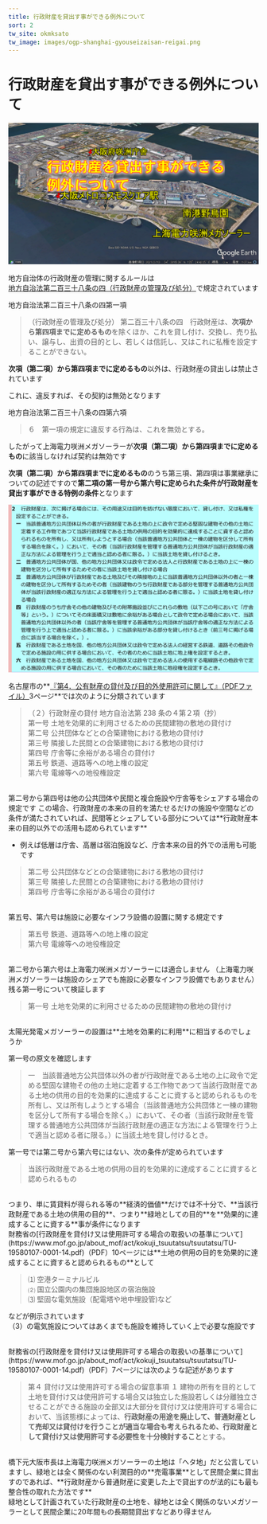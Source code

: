 ```yaml
---
title: 行政財産を貸出す事ができる例外について    
sort: 2
tw_site: okmksato
tw_image: images/ogp-shanghai-gyouseizaisan-reigai.png  
---
```

# 行政財産を貸出す事ができる例外について  
![行政財産](images/ogp-shanghai-gyouseizaisan-reigai.png)

地方自治体の行政財産の管理に関するルールは  
[地方自治法第二百三十八条の四（行政財産の管理及び処分）](https://elaws.e-gov.go.jp/document?lawid=322AC0000000067_20220601_503AC0000000050#Mp-At_238_4)で規定されています

地方自治法第二百三十八条の四第一項

>（行政財産の管理及び処分）
第二百三十八条の四　行政財産は、**次項から第四項までに定めるもの**を除くほか、これを貸し付け、交換し、売り払い、譲与し、出資の目的とし、若しくは信託し、又はこれに私権を設定することができない。

**次項（第二項）から第四項までに定めるもの**以外は、行政財産の貸出しは禁止されています

これに、違反すれば、その契約は無効となります

地方自治法第二百三十八条の四第六項

>６　第一項の規定に違反する行為は、これを無効とする。

したがって上海電力咲洲メガソーラーが**次項（第二項）から第四項までに定めるもの**に該当しなければ契約は無効です

**次項（第二項）から第四項までに定めるもの**のうち第三項、第四項は事業継承についての記述ですので**第二項の第一号から第六号に定められた条件が行政財産を貸出す事ができる特例の条件**となります

[![第二百三十八条の四第二項](images/tihoujiti-238-4-2.png)](images/tihoujiti-238-4-2.png)

名古屋市の**[『第4．公有財産の貸付及び目的外使用許可に関して』（PDFファイル）](https://www.city.nagoya.jp/kansa/cmsfiles/contents/0000032/32767/h23_hokatsu_honbun03.pdf)3ページ**では次のように分類されています

>（２）行政財産の貸付 地方自治法第 238 条の４第２項（抄）  
第一号 土地を効果的に利用させるための民間建物の敷地の貸付け  
第二号 公共団体などとの合築建物における敷地の貸付け  
第三号 隣接した民間との合築建物における敷地の貸付け  
第四号 庁舎等に余裕がある場合の貸付け  
第五号 鉄道、道路等への地上権の設定  
第六号 電線等への地役権設定

<br />
第二号から第四号は他の公共団体や民間と複合施設や庁舎等をシェアする場合の規定です  
この場合、行政財産の本来の目的を満たせるだけの施設や空間などの条件が満たされていれば、民間等とシェアしている部分については**行政財産本来の目的以外での活用も認められています**

- 例えば低層は庁舎、高層は宿泊施設など、庁舎本来の目的外での活用も可能です  

>第二号 公共団体などとの合築建物における敷地の貸付け  
第三号 隣接した民間との合築建物における敷地の貸付け  
第四号 庁舎等に余裕がある場合の貸付け  

<br />
第五号、第六号は施設に必要なインフラ設備の設置に関する規定です

>第五号 鉄道、道路等への地上権の設定  
第六号 電線等への地役権設定  

<br />
第二号から第六号は上海電力咲洲メガソーラーには適合しません  
（上海電力咲洲メガソーラーは施設のシェアでも施設に必要なインフラ設備でもありません）

<br />
残る第一号について検証します

>第一号 土地を効果的に利用させるための民間建物の敷地の貸付け  

<br />
太陽光発電メガソーラーの設置は**土地を効果的に利用**に相当するのでしょうか

第一号の原文を確認します

>一　当該普通地方公共団体以外の者が行政財産である土地の上に政令で定める堅固な建物その他の土地に定着する工作物であつて当該行政財産である土地の供用の目的を効果的に達成することに資すると認められるものを所有し、又は所有しようとする場合（当該普通地方公共団体と一棟の建物を区分して所有する場合を除く。）において、その者（当該行政財産を管理する普通地方公共団体が当該行政財産の適正な方法による管理を行う上で適当と認める者に限る。）に当該土地を貸し付けるとき。

第一号では第二号から第六号にはない、次の条件が定められています

>当該行政財産である土地の供用の目的を効果的に達成することに資すると認められるもの

<br />
つまり、単に賃貸料が得られる等の**経済的価値**だけでは不十分で、**当該行政財産である土地の供用の目的**、つまり**緑地としての目的**を**効果的に達成することに資する**事が条件になります

<br />
財務省の[行政財産を貸付け又は使用許可する場合の取扱いの基準について](https://www.mof.go.jp/about_mof/act/kokuji_tsuutatsu/tsuutatsu/TU-19580107-0001-14.pdf)（PDF）10ページには**土地の供用の目的を効果的に達成することに資すると認められるもの**として

>⑴ 空港ターミナルビル  
⑵ 国立公園内の集団施設地区の宿泊施設  
⑶ 堅固な電気施設（配電塔や地中埋設管)など  

などが例示されています  
（3）の電気施設についてはあくまでも施設を維持していく上で必要な施設です

<br />
財務省の[行政財産を貸付け又は使用許可する場合の取扱いの基準について](https://www.mof.go.jp/about_mof/act/kokuji_tsuutatsu/tsuutatsu/TU-19580107-0001-14.pdf)（PDF）7ページには次のような記述があります

>第４ 貸付け又は使用許可する場合の留意事項
１ 建物の所有を目的として土地を貸付け又は使用許可する場合又は独立した施設若しくは分離独立させることができる施設の全部又は大部分を貸付け又は使用許可する場合において、当該態様によっては、**行政財産の用途を廃止して、普通財産として売却又は貸付けを行うことが適当な場合も考えられるため、行政財産として貸付け又は使用許可する必要性を十分検討すること**とする。

<br />
橋下元大阪市長は上海電力咲洲メガソーラーの土地は「ヘタ地」だと公言していますし、緑地とは全く関係のない利潤目的の**売電事業**として民間企業に貸出すのであれば、**行政財産から普通財産に変更した上で貸出すのが法的にも最も整合性の取れた方法です**

<br />
緑地として計画されていた行政財産の土地を、緑地とは全く関係のないメガソーラーとして民間企業に20年間もの長期間貸出すなどあり得ません
